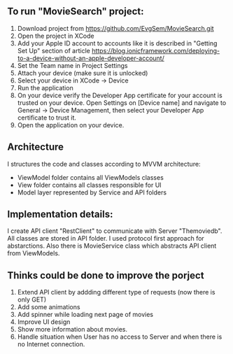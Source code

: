 ## To run "MovieSearch" project:

1. Download project from https://github.com/EvgSem/MovieSearch.git
2. Open the project in XCode
3. Add your Apple ID account to accounts like it is described in "Getting Set Up" section of article https://blog.ionicframework.com/deploying-to-a-device-without-an-apple-developer-account/
4. Set the Team name in Project Settings
5. Attach your device (make sure it is unlocked)
6. Select your device in XCode -> Device
7. Run the application
8. On your device verify the Developer App certificate for your account is trusted on your device. Open Settings on [Device name] and navigate to General -> Device Management, then select your Developer App certificate to trust it.
9. Open the application on your device.


## Architecture

I structures the code and classes according to MVVM architecture: 

- ViewModel folder contains all ViewModels classes
- View folder contains all classes responsible for UI
- Model layer represented by Service and API folders

## Implementation details:

I create API client "RestClient" to communicate with Server "Themoviedb".  All classes are stored in API folder. I used protocol first approach for abstarctions.
Also there is MovieService class which abstracts API client from ViewModels. 


## Thinks could be done to improve the porject

1. Extend API client by addding different type of requests (now there is only GET)
2. Add some animations
3. Add spinner while loading next page of movies
4. Improve UI design
5. Show more information about movies. 
6. Handle situation when User has no access to Server and when there is no Internet connection.

